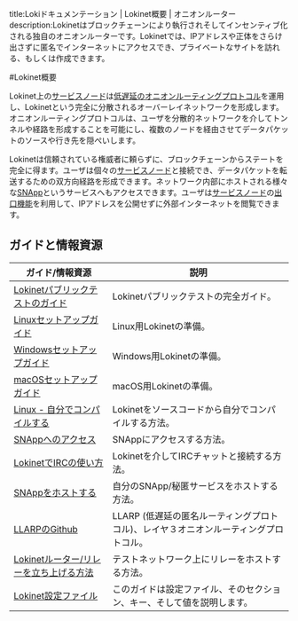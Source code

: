 title:Lokiドキュメンテーション | Lokinet概要 | オニオンルーター
description:Lokinetはブロックチェーンにより執行されそしてインセンティブ化される独自のオニオンルーターです。Lokinetでは、IPアドレスや正体をさらけ出さずに匿名でインターネットにアクセスでき、プライベートなサイトを訪れる、もしくは作成できます。

#Lokinet概要

Lokinet上の[サービスノード](../ServiceNodes/SNOverview.md)は[低遅延のオニオンルーティングプロトコル](../Lokinet/LLARP.md)を運用し、Lokinetという完全に分散されるオーバーレイネットワークを形成します。オニオンルーティングプロトコルは、ユーザを分散的ネットワークを介してトンネルや経路を形成することを可能にし、複数のノードを経由させてデータパケットのソースや行き先を隠ぺいします。

Lokinetは信頼されている権威者に頼らずに、ブロックチェーンからステートを完全に得ます。ユーザは個々の[サービスノード](../ServiceNodes/SNOverview.md)と接続でき、データパケットを転送するための双方向経路を形成できます。ネットワーク内部にホストされる様々な[SNApp](../Lokinet/SNApps.md)というサービスへもアクセスできます。ユーザは[サービスノード](../ServiceNodes/SNOverview.md)の[出口機能](/ServiceNodes/ServiceNodeFunctions/#exit-nodes)を利用して、IPアドレスを公開せずに外部インターネットを閲覧できます。

## ガイドと情報資源

| **ガイド/情報資源**                                                             | **説明**                                                                                            |
|-------------------------------------------------------------------------        |---------------------------------------------------------------------------------------------        |
| [Lokinetパブリックテストのガイド](../Lokinet/Guides/PublicTestingGuide.md)      | Lokinetパブリックテストの完全ガイド。                                                               |
| [Linuxセットアップガイド](../Lokinet/Guides/lokinet-linux-guide.md)                                | Linux用Lokinetの準備。　                                                                         |
| [Windowsセットアップガイド](../Lokinet/Guides/lokinet-windows-guide.md)| Windows用Lokinetの準備。 |
| [macOSセットアップガイド](../Lokinet/Guides/lokinet-mac-guide.md)| macOS用Lokinetの準備。|
| [Linux - 自分でコンパイルする](../Lokinet/Guides/Install.md)| Lokinetをソースコードから自分でコンパイルする方法。|
| [SNAppへのアクセス](../Lokinet/Guides/AccessingSNApps.md)                       | SNAppにアクセスする方法。                                                                          |
| [LokinetでIRCの使い方](../Lokinet/Guides/LokinetIRC.md)                  　     | Lokinetを介してIRCチャットと接続する方法。                                                         |
| [SNAppをホストする](../Lokinet/Guides/HostingSNApps.md)                         | 自分のSNApp/秘匿サービスをホストする方法。                                                         |
| [LLARPのGithub](https://github.com/loki-project/loki-network)                   | LLARP (低遅延の匿名ルーティングプロトコル)、レイヤ３オニオンルーティングプロトコル。               |
| [Lokinetルーター/リレーを立ち上げる方法](../Lokinet/Guides/TestNetRelay.md)       | テストネットワーク上にリレーをホストする方法。                                                     |
| [Lokinet設定ファイル](../Lokinet/Guides/LokinetConfig.md)                       | このガイドは設定ファイル、そのセクション、キー、そして値を説明します。                             |

